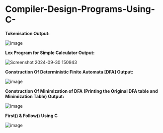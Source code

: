 # Compiler-Design-Programs-Using-C-
**Tokenisation Output:**














![image](https://github.com/user-attachments/assets/ecf7a7fc-0bfb-4cce-83fc-67ec40334e8f) 




**Lex Program for Simple Calculator Output:**















 ![Screenshot 2024-09-30 150943](https://github.com/user-attachments/assets/ea111d9a-c47f-4de3-9403-840d99bfff39)




**Construction Of Deterministic Finite Automata [DFA] Output:**















 ![image](https://github.com/user-attachments/assets/d2b39328-3e96-4ddb-b859-07fbcc7be517)




**Construction Of Minimization of DFA (Printing the Original DFA table and Minimization Table) Output:**















![image](https://github.com/user-attachments/assets/dfadf3db-a85d-4322-807b-5c6ae8a17b4a)




**First() & Follow() Using C**















![image](https://github.com/user-attachments/assets/c7808904-5445-4137-911a-5d7b67de2ad5)

